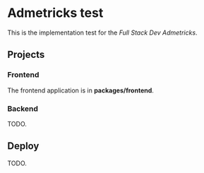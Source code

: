 # Admetricks test
This is the implementation test for the *Full Stack Dev Admetricks*.

## Projects
### Frontend
The frontend application is in **packages/frontend**.

### Backend
TODO.

## Deploy
TODO.
